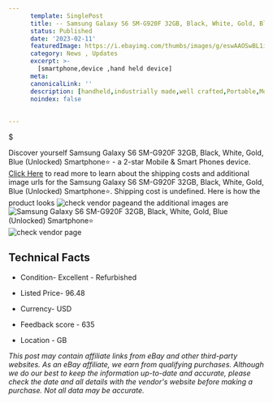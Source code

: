 ```yaml
---
      template: SinglePost
      title: -- Samsung Galaxy S6 SM-G920F 32GB, Black, White, Gold, Blue (Unlocked) Smartphone⭐
      status: Published
      date: '2023-02-11'
      featuredImage: https://i.ebayimg.com/thumbs/images/g/eswAAOSwBL1i~fc9/s-l225.jpg
      category: News , Updates
      excerpt: >-
        [smartphone,device ,hand held device]
      meta:
      canonicalLink: ''
      description: [handheld,industrially made,well crafted,Portable,Mobile,Compact,Convenient,Lightweight,Maneuverable,Man-portable,Miniature,Carriable,Hand-held,Light,Holdable,Transportable,Mobile device,Pocket-sized,On-the-go,Wireless,Cordless,Compact size,Convenient size, smartphone,device ,hand held device]
      noindex: false
      
        
---
```

$

Discover yourself Samsung Galaxy S6 SM-G920F 32GB, Black, White, Gold, Blue (Unlocked) Smartphone⭐ - a 2-star Mobile & Smart Phones device. [Click Here](https://www.ebay.com/itm/354231210623?hash=item5279d3527f%3Ag%3AeswAAOSwBL1i%7Efc9&mkevt=1&mkcid=1&mkrid=711-53200-19255-0&campid=%253CePNCampaignId%253E&customid=%253CreferenceId%253E&toolid=10049) to read more to learn about the shipping costs and additional image urls for the Samsung Galaxy S6 SM-G920F 32GB, Black, White, Gold, Blue (Unlocked) Smartphone⭐. Shipping cost is undefined. Here is how the product looks ![check vendor page](https://i.ebayimg.com/thumbs/images/g/eswAAOSwBL1i~fc9/s-l225.jpg)and the additional images are![Samsung Galaxy S6 SM-G920F 32GB, Black, White, Gold, Blue (Unlocked) Smartphone⭐](https://i.ebayimg.com/images/g/eswAAOSwBL1i~fc9/s-l960.jpg)![check vendor page](https://origin-galleryplus.ebayimg.com/ws/web/354231210623_2_0_1/225x225.jpg,https://origin-galleryplus.ebayimg.com/ws/web/354231210623_3_0_1/225x225.jpg,https://origin-galleryplus.ebayimg.com/ws/web/354231210623_4_0_1/225x225.jpg,https://origin-galleryplus.ebayimg.com/ws/web/354231210623_5_0_1/225x225.jpg,https://origin-galleryplus.ebayimg.com/ws/web/354231210623_6_0_1/225x225.jpg,https://origin-galleryplus.ebayimg.com/ws/web/354231210623_7_0_1/225x225.jpg,https://origin-galleryplus.ebayimg.com/ws/web/354231210623_8_0_1/225x225.jpg,https://origin-galleryplus.ebayimg.com/ws/web/354231210623_9_0_1/225x225.jpg,https://origin-galleryplus.ebayimg.com/ws/web/354231210623_10_0_1/225x225.jpg,https://origin-galleryplus.ebayimg.com/ws/web/354231210623_11_0_1/225x225.jpg,https://origin-galleryplus.ebayimg.com/ws/web/354231210623_12_0_1/225x225.jpg)



 ## Technical Facts 



     
      

 - Condition- Excellent - Refurbished 


      

 - Listed Price- 96.48 


      

 - Currency- USD 


      

 - Feedback score - 635 


      

 - Location - GB 


      
      

 *_This post may contain affiliate links from eBay and other third-party websites. As an eBay affiliate, we earn from qualifying purchases. Although we do our best to keep the information up-to-date and accurate, please check the date and all details with the vendor's website before making a purchase. Not all data may be accurate._*






